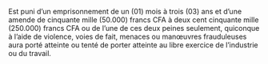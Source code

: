 Est puni d’un emprisonnement de un (01) mois à trois (03) ans et d’une amende de cinquante mille (50.000) francs CFA à deux cent cinquante mille (250.000) francs CFA ou de l’une de ces deux peines seulement, quiconque à l’aide de violence, voies de fait, menaces ou manœuvres frauduleuses aura porté atteinte ou tenté de porter atteinte au libre exercice de l’industrie ou du travail.